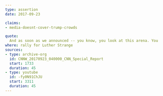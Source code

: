 ```yaml
---
type: assertion
date: 2017-09-23

claims:
- media-doesnt-cover-trump-crowds

quote:
  And as soon as we announced -- you know, you look at this arena. You know, the media -- the "fake news", I call it, the worst. Fake news! They won't show this. You know, they'll say, "Donald Trump spoke before a small crowd in Alabama last night. It was a small crowd, very unenthusiastic crowd. It was a terrible evening." No, these are the most -- among the most dishonest people, I really mean it. These are among the most dishonest. For instance, look at the crowd; I'd love to have them show the crowd but they don't show the crowd. They show me. The whole night.
where: rally for Luther Strange
sources:
- type: archive-org
  id: CNNW_20170923_040000_CNN_Special_Report
  start: 1733
  duration: 45
- type: youtube
  id: -fy0N91ChJU
  start: 3311
  duration: 45
---
```


